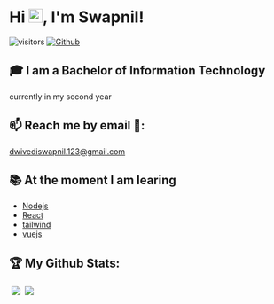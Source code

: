 # Hi <img src="https://media.giphy.com/media/hvRJCLFzcasrR4ia7z/giphy.gif" width="25px">, I'm Swapnil!



![visitors](https://visitor-badge.laobi.icu/badge?page_id=swappy-2003.swappy-2003) [![Github](https://img.shields.io/github/followers/swappy-2003?label=Followers&logo=Github)](https://github.com/swappy-2003)

## 🎓 I am a Bachelor of Information Technology
 currently in my second year

 ## 📫 Reach me by email 📧: 
<dwivediswapnil.123@gmail.com>


## 📚 At the moment I am learing
- [Nodejs]((https://nodejs.org/))
- [React]((https://react.dev/))
- [tailwind](https://tailwindcss.com/)
- [vuejs](https://vuejs.org/)










## :trophy: My Github Stats: 

<div>
 <a href="https://github-readme-stats.vercel.app/api?username=swappy-2003&&show_icons=true&title_color=7deeff&icon_color=56cadb&text_color=d9faff&bg_color=023038">
  <img align="left" src="https://github-readme-stats.vercel.app/api?username=swappy-2003&&show_icons=true&title_color=7deeff&icon_color=56cadb&text_color=d9faff&bg_color=023038" style="vertical-align:centre; margin:4px" />
</a>
 
<a href="https://github-readme-stats.vercel.app/api/top-langs/?username=swappy-2003&title_color=7deeff&icon_color=56cadb&text_color=d9faff&bg_color=023038">
  <img  align="left" src="https://github-readme-stats.vercel.app/api/top-langs/?username=swappy-2003&title_color=7deeff&icon_color=56cadb&text_color=d9faff&bg_color=023038" style="vertical-align:centre; margin:4px" />
</a>
</div>





